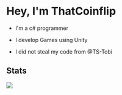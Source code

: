 # Hey, I'm ThatCoinflip 
  - I'm a c# programmer
  - I develop Games using Unity

  - I did not steal my code from @TS-Tobi 
 
## Stats
![](https://github-readme-stats.vercel.app/api?username=ThatCoinflip&show_icons=true&theme=transparent)
